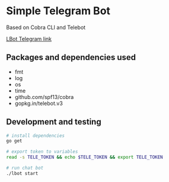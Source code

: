 # Simple Telegram Bot

Based on Cobra CLI and Telebot

[LBot Telegram link](https://t.me/levpa_bot)

## Packages and dependencies used

- fmt
- log
- os
- time
- github.com/spf13/cobra
- gopkg.in/telebot.v3

## Development and testing

```sh
# install dependencies
go get

# export token to variables
read -s TELE_TOKEN && echo $TELE_TOKEN && export TELE_TOKEN

# run chat bot
./lbot start
```
